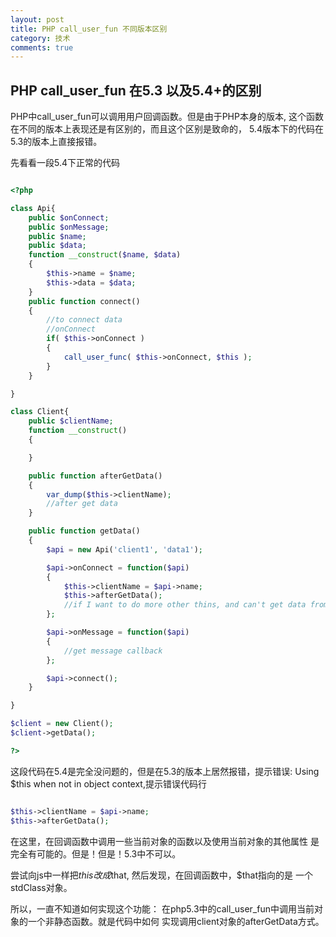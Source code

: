 ```yaml
---
layout: post
title: PHP call_user_fun 不同版本区别
category: 技术
comments: true
---
```

## PHP call\_user\_fun 在5.3 以及5.4+的区别
PHP中call\_user\_fun可以调用用户回调函数。但是由于PHP本身的版本,
这个函数在不同的版本上表现还是有区别的，而且这个区别是致命的，
5.4版本下的代码在5.3的版本上直接报错。

先看看一段5.4下正常的代码

```php

<?php

class Api{
    public $onConnect;
    public $onMessage;
    public $name;
    public $data;
    function __construct($name, $data)
    {
        $this->name = $name;
        $this->data = $data;
    }
    public function connect()
    {
        //to connect data
        //onConnect
        if( $this->onConnect )
        {
            call_user_func( $this->onConnect, $this );
        }
    }

}

class Client{
    public $clientName;
    function __construct()
    {

    }

    public function afterGetData()
    {
        var_dump($this->clientName);
        //after get data
    }

    public function getData()
    {
        $api = new Api('client1', 'data1');

        $api->onConnect = function($api)
        {
            $this->clientName = $api->name;
            $this->afterGetData();
            //if I want to do more other thins, and can't get data from api
        };

        $api->onMessage = function($api)
        {
            //get message callback
        };

        $api->connect();
    }

}

$client = new Client();
$client->getData();

?>
```

这段代码在5.4是完全没问题的，但是在5.3的版本上居然报错，提示错误:
Using $this when not in object context,提示错误代码行

```php

$this->clientName = $api->name;
$this->afterGetData();

```
在这里，在回调函数中调用一些当前对象的函数以及使用当前对象的其他属性
是完全有可能的。但是！但是！5.3中不可以。

尝试向js中一样把$this改成$that, 然后发现，在回调函数中，$that指向的是
一个stdClass对象。

所以，一直不知道如何实现这个功能：
在php5.3中的call\_user\_fun中调用当前对象的一个非静态函数。就是代码中如何
实现调用client对象的afterGetData方式。



